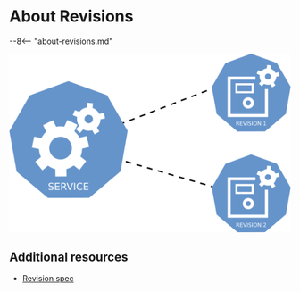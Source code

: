 # About Revisions

--8<-- "about-revisions.md"

![A Revision is created each time a Service is updated](../images/revisions-diagram.png)
<!--TODO: Check image formatting and whether we need a set size for diagrams in CSS-->

## Additional resources

- [Revision spec](https://github.com/knative/specs/blob/main/specs/serving/knative-api-specification-1.0.md#revision)

